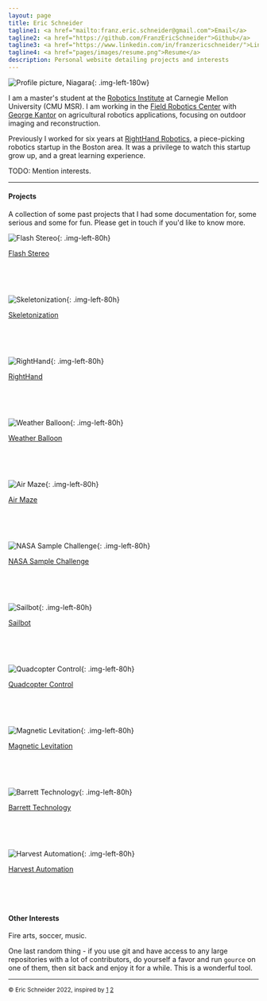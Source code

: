 ```yaml
---
layout: page
title: Eric Schneider
tagline1: <a href="mailto:franz.eric.schneider@gmail.com">Email</a>
tagline2: <a href="https://github.com/FranzEricSchneider">Github</a>
tagline3: <a href="https://www.linkedin.com/in/franzericschneider/">LinkedIn</a>
tagline4: <a href="pages/images/resume.png">Resume</a>
description: Personal website detailing projects and interests
---
```


<!-- TODO: Update my resume! -->

![Profile picture, Niagara](pages/images/headshot.jpg){: .img-left-180w}

I am a master's student at the [Robotics Institute](https://www.ri.cmu.edu/) at Carnegie Mellon University (CMU MSR). I am working in the [Field Robotics Center](https://frc.ri.cmu.edu/) with [George Kantor](https://www.ri.cmu.edu/ri-faculty/george-a-kantor/) on agricultural robotics applications, focusing on outdoor imaging and reconstruction.

Previously I worked for six years at [RightHand Robotics](https://www.righthandrobotics.com/), a piece-picking robotics startup in the Boston area. It was a privilege to watch this startup grow up, and a great learning experience.

TODO: Mention interests.

---

#### Projects

A collection of some past projects that I had some documentation for, some serious and some for fun. Please get in touch if you'd like to know more.


<!-- TODO: Go through HDD and update all these with more pictures! -->


![Flash Stereo](pages/images/tree-stereo.jpg){: .img-left-80h}

[Flash Stereo](pages/flash-noflash.html)

&nbsp;

&nbsp;



![Skeletonization](pages/images/vinecloud.jpg){: .img-left-80h}

[Skeletonization](pages/skeletonization.html)

&nbsp;

&nbsp;



![RightHand](pages/images/vinecloud.jpg){: .img-left-80h}

[RightHand](pages/righthand.html)

&nbsp;

&nbsp;



<!-- Draft 1 done -->
![Weather Balloon](pages/images/balloon4.JPG){: .img-left-80h}

[Weather Balloon](pages/weather-balloon.html)

&nbsp;

&nbsp;



![Air Maze](pages/images/airmaze3.jpg){: .img-left-80h}

[Air Maze](pages/airmaze.html)

&nbsp;

&nbsp;



![NASA Sample Challenge](pages/images/vinecloud.jpg){: .img-left-80h}

[NASA Sample Challenge](pages/nasa-challenge.html)

&nbsp;

&nbsp;



![Sailbot](pages/images/vinecloud.jpg){: .img-left-80h}

[Sailbot](pages/sailbot.html)

&nbsp;

&nbsp;



![Quadcopter Control](pages/images/scope2.jpg){: .img-left-80h}

[Quadcopter Control](pages/quadcopters.html)

&nbsp;

&nbsp;



![Magnetic Levitation](pages/images/maglev1.jpg){: .img-left-80h}

[Magnetic Levitation](pages/maglev.html)

&nbsp;

&nbsp;



![Barrett Technology](pages/images/barrett2.jpg){: .img-left-80h}

[Barrett Technology](pages/barrett.html)

&nbsp;

&nbsp;



![Harvest Automation](pages/images/harvest1.jpg){: .img-left-80h}

[Harvest Automation](pages/harvest.html)

&nbsp;

&nbsp;



#### Other Interests

Fire arts, soccer, music.

One last random thing - if you use git and have access to any large repositories with a lot of contributors, do yourself a favor and run `gource` on one of them, then sit back and enjoy it for a while. This is a wonderful tool.

---

<sub>&copy; Eric Schneider 2022, inspired by [1](https://github.com/kbroman/simple_site) [2](https://shivamduggal4.github.io/)</sub>